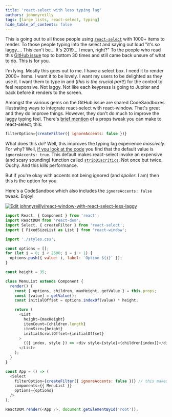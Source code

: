 ```yaml
---
title: 'react-select with less typing lag'
authors: johnnyreilly
tags: [large lists, react-select, typing]
hide_table_of_contents: false
---
```


This is going out to all those people using [`react-select`](https://react-select.com) with 1000+ items to render. To those people typing into the select and saying out loud "it's _so_ laggy.... This can't be... It's 2019... I mean, right?" To the people who read this [GitHub issue](https://github.com/JedWatson/react-select/issues/3128) top to bottom 30 times and still came back unsure of what to do. This is for you.

I'm lying. Mostly this goes out to me. I have a select box. I need it to render 2000+ items. I want it to be lovely. I want my users to be delighted as they use it. I want them to type in and (_this is the crucial part!_) for the control to feel responsive. Not laggy. Not like each keypress is going to Jupiter and back before it renders to the screen.

Amongst the various gems on the GitHub issue are shared CodeSandboxes illustrating ways to integrate react-select with react-window. That's great and they do improve things. However, they don't do much to improve the laggy typing feel. There's [brief mention](https://github.com/JedWatson/react-select/issues/3128#issuecomment-431397942) of a props tweak you can make to react-select; this:

```js
filterOption={createFilter({ ignoreAccents: false })}
```

What does this do? Well, this improves the typing lag experience _massively_. For why? Well, [if you look at the code](https://github.com/JedWatson/react-select/blob/292bad3298f2cafad6767f2134bd79a9c27e4073/src/filters.js#L21) you find that the default value is `ignoreAccents: true`. This default makes react-select invoke an expensive (and scary sounding) function called [`stripDiacritics`](https://github.com/JedWatson/react-select/blob/292bad3298f2cafad6767f2134bd79a9c27e4073/src/diacritics.js#L90). Not once but twice. Ouchy. And this kills performance.

But if you're okay with accents not being ignored (and _spoiler_: I am) then this is the option for you.

Here's a CodeSandbox which also includes the `ignoreAccents: false` tweak. Enjoy!

[![Edit johnnyreilly/react-window-with-react-select-less-laggy](https://codesandbox.io/static/img/play-codesandbox.svg)](https://codesandbox.io/s/zn70lqp31m?fontsize=14)

```js
import React, { Component } from 'react';
import ReactDOM from 'react-dom';
import Select, { createFilter } from 'react-select';
import { FixedSizeList as List } from 'react-window';

import './styles.css';

const options = [];
for (let i = 0; i < 2500; i = i + 1) {
  options.push({ value: i, label: `Option ${i}` });
}

const height = 35;

class MenuList extends Component {
  render() {
    const { options, children, maxHeight, getValue } = this.props;
    const [value] = getValue();
    const initialOffset = options.indexOf(value) * height;

    return (
      <List
        height={maxHeight}
        itemCount={children.length}
        itemSize={height}
        initialScrollOffset={initialOffset}
      >
        {({ index, style }) => <div style={style}>{children[index]}</div>}
      </List>
    );
  }
}

const App = () => (
  <Select
    filterOption={createFilter({ ignoreAccents: false })} // this makes all the difference!
    components={{ MenuList }}
    options={options}
  />
);

ReactDOM.render(<App />, document.getElementById('root'));
```
